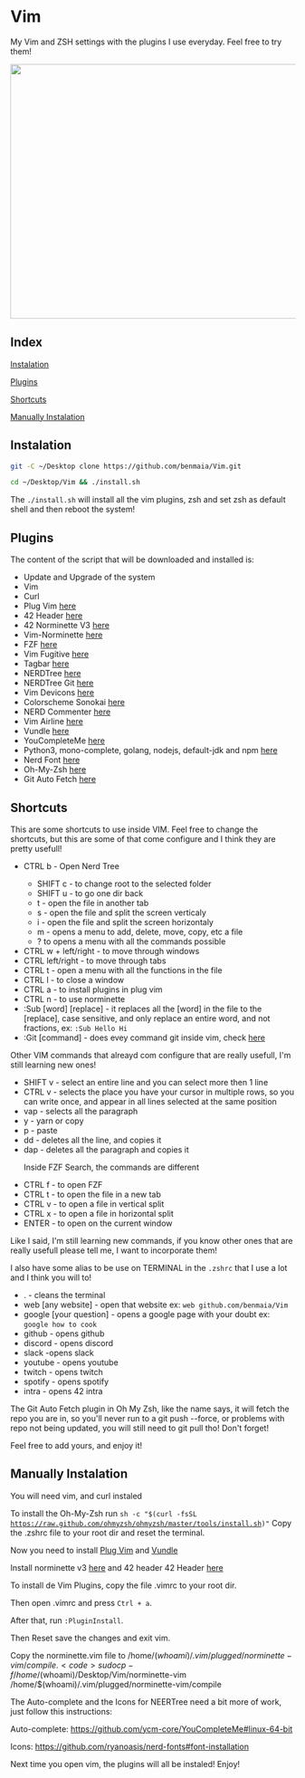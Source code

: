 # Vim
<p>My Vim and ZSH settings with the plugins I use everyday. Feel free to try them!<p>
  
<img src="https://cdn.discordapp.com/attachments/461563270411714561/972534481128939591/ezgif-4-3d379d3cf7.gif" width="1000" height="450">
  
<h2> Index </h2>
<p><a href="#Instalation">
  Instalation
</a></p>
<p><a href="#Plugins">
  Plugins
</a></p>
<p><a href="#Sc">
  Shortcuts
</a></p>
<p><a href="#Man">
  Manually Instalation
</a></p>

<h2 id="Instalation">Instalation</h2>

```bash
git -C ~/Desktop clone https://github.com/benmaia/Vim.git
```

```bash
cd ~/Desktop/Vim && ./install.sh
```

<p> The <code>./install.sh</code> will install all the vim plugins, zsh and set zsh as default shell and then reboot the system!</p>

<h2 id="Plugins">Plugins</h2>

<p> The content of the script that will be downloaded and installed is: </p>
<ul>
  <li>Update and Upgrade of the system</li>
  <li>Vim</li>
  <li>Curl </li>
  <li>Plug Vim <a href="https://github.com/junegunn/vim-plug" target="_blank">here</a></li>
  <li>42 Header <a href="https://github.com/42Paris/42header" target="_blank">here</a></li>
  <li>42 Norminette V3 <a href="https://github.com/42School/norminette" target="_blank">here</a></li>
  <li>Vim-Norminette <a href="https://github.com/alexandregv/norminette-vim" target="_blank">here</a></li>
  <li>FZF <a href="https://github.com/junegunn/fzf.vim" target="_blank">here</a></li>
  <li>Vim Fugitive <a href="https://github.com/tpope/vim-fugitiveset" target="_blank">here</a></li>
  <li>Tagbar <a href="https://github.com/preservim/tagbar" target="_blank">here</a></li>
  <li>NERDTree <a href="https://github.com/preservim/nerdtree" target="_blank">here</a></li>
  <li>NERDTree Git <a href="https://github.com/Xuyuanp/nerdtree-git-plugin" target="_blank">here</a></li>
  <li>Vim Devicons <a href="https://github.com/ryanoasis/vim-devicons" target="_blank">here</a></li>
  <li>Colorscheme Sonokai <a href="https://github.com/sainnhe/sonokai" target="_blank">here</a></li>
  <li>NERD Commenter <a href="https://github.com/preservim/nerdcommenter" target="_blank">here</a></li>
  <li>Vim Airline <a href="https://github.com/vim-airline/vim-airline" target="_blank">here</a></li>
  <li>Vundle <a href="https://github.com/VundleVim/Vundle.vim" target="_blank">here</a></li>
  <li>YouCompleteMe <a href="https://github.com/ycm-core/YouCompleteMe" target="_blank">here</a></li>
  <li>Python3, mono-complete, golang, nodejs, default-jdk and npm <a href="https://github.com/ycm-core/YouCompleteMe#linux-64-bit" target="_blank">here</a></li></li>
  <li>Nerd Font <a href="https://github.com/ryanoasis/nerd-fonts" target="_blank">here</a></li>
  <li>Oh-My-Zsh <a href="https://ohmyz.sh/" target="_blank">here</a></li>
  <li>Git Auto Fetch <a href="https://github.com/ohmyzsh/ohmyzsh/tree/master/plugins/git-auto-fetch" target="_blank">here</a></li>
</ul>

<h2 id="Sc">Shortcuts</h2>
<p> This are some shortcuts to use inside VIM. Feel free to change the shortcuts, but this are some of that come configure and I think they are pretty usefull!</p>
<ul>
  <li> CTRL b - Open Nerd Tree </li>
  <ul>
    <li> SHIFT c - to change root to the selected folder </li>
    <li> SHIFT u - to go one dir back </li>
    <li> t - open the file in another tab</li>
    <li> s - open the file and split the screen verticaly</li>
    <li> i - open the file and split the screen horizontaly</li>
    <li> m - opens a menu to add, delete, move, copy, etc a file</li>
    <li> ? to opens a menu with all the commands possible </li>
  </ul>
  <li> CTRL w + left/right - to move through windows</li>
  <li> CTRL left/right - to move through tabs</li>
  <li> CTRL t - open a menu with all the functions in the file</li>
  <li> CTRL l - to close a window</li>
  <li> CTRL a - to install plugins in plug vim</li>
  <li> CTRL n - to use norminette</li>
  <li> :Sub [word] [replace] - it replaces all the [word] in the file to the [replace], case sensitive, and only replace an entire word, and not fractions, ex: <code>:Sub Hello Hi</code></li>
  <li> :Git [command] - does evey command git inside vim, check <a href="https://github.com/tpope/vim-fugitiveset" target="_blank">here</a></li>
</ul>
<p> Other VIM commands that alreayd com configure that are really usefull, I'm still learning new ones!</p>
<ul>
  <li> SHIFT v - select an entire line and you can select more then 1 line</li>
  <li> CTRL v - selects the place you have your cursor in multiple rows, so you can write once, and appear in all lines selected at the same position </li>
  <li> vap - selects all the paragraph</li>
  <li> y - yarn or copy </li>
  <li> p - paste </li>
  <li> dd - deletes all the line, and copies it </li>
  <li> dap - deletes all the paragraph and copies it </li>
</ul>
<ul>
<p> Inside FZF Search, the commands are different </p>
  <li> CTRL f - to open FZF </li>
  <li> CTRL t - to open the file in a new tab</li>
  <li> CTRL v - to open a file in vertical split</li>
  <li> CTRL x - to open a file in horizontal split</li>
  <li> ENTER - to open on the current window </li>
</ul>
<p> Like I said, I'm still learning new commands, if you know other ones that are really usefull please tell me, I want to incorporate them!</p>
<p> I also have some alias to be use on TERMINAL in the <code>.zshrc</code> that I use a lot and I think you will to!</p>
<ul>
  <li> . - cleans the terminal </li>
  <li> web [any website] - open that website ex: <code>web github.com/benmaia/Vim</code> </li>
  <li> google [your question] - opens a google page with your doubt ex: <code>google how to cook </code> </li>
  <li> github - opens github </li>
  <li> discord - opens discord </li>
  <li> slack -opens slack </li>
  <li> youtube - opens youtube </li>
  <li> twitch - opens twitch </li>
  <li> spotify - opens spotify </li>
  <li> intra - opens 42 intra </li>
</ul>
<p> The Git Auto Fetch plugin in Oh My Zsh, like the name says, it will fetch the repo you are in, so you'll never run to a git push --force, or problems with repo not being updated, you will still need to git pull tho! Don't forget! </p>
<p> Feel free to add yours, and enjoy it!</p>

<h2 id="Man">Manually Instalation</h2>

<p> You will need vim, and curl instaled</p>

To install the Oh-My-Zsh run
<code>sh -c "$(curl -fsSL https://raw.github.com/ohmyzsh/ohmyzsh/master/tools/install.sh)"</code>
Copy the .zshrc file to your root dir and reset the terminal.

<p> Now you need to install <a href="https://github.com/junegunn/vim-plug" target="_blank">Plug Vim</a> and <a href="https://github.com/VundleVim/Vundle.vim" target="_blank">Vundle</a></p>

Install norminette v3 <a href="https://github.com/42School/norminette" target="_blank">here</a> and 42 header 42 Header <a href="https://github.com/42Paris/42header" target="_blank">here</a>

To install de Vim Plugins, copy the file .vimrc to your root dir.

Then open .vimrc and press <code>Ctrl + a</code>.

After that, run <code>:PluginInstall</code>.

Then Reset save the changes and exit vim.

Copy the norminette.vim file to /home/$(whoami)/.vim/plugged/norminette-vim/compile.
<code> sudo cp -f /home/$(whoami)/Desktop/Vim/norminette-vim /home/$(whoami)/.vim/plugged/norminette-vim/compile</code>

The Auto-complete and the Icons for NEERTree need a bit more of work, just follow this instructions:

Auto-complete: https://github.com/ycm-core/YouCompleteMe#linux-64-bit

Icons: https://github.com/ryanoasis/nerd-fonts#font-installation

Next time you open vim, the plugins will all be instaled! Enjoy!
